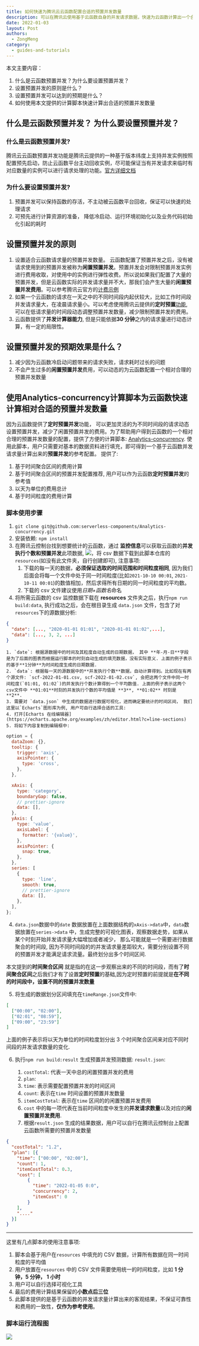 ```yaml
---
title: 如何快速为腾讯云云函数配置合适的预置并发数量
description: 可以在腾讯云使用基于云函数自身的并发请求数据，快速为云函数计算出一个合适的预置并发配置的数量
date: 2022-01-03
layout: Post
authors:
  - ZongMeng
category:
  - guides-and-tutorials
---
```


本文主要内容：

1. 什么是云函数预置并发？为什么要设置预置并发？
2. 设置预置并发的原则是什么？
3. 设置预置并发可以达到的预期是什么？
4. 如何使用本文提供的计算脚本快速计算出合适的预置并发数量

## 什么是云函数预置并发？ 为什么要设置预置并发？

### 什么是云函数预置并发?

腾讯云云函数预置并发功能是腾讯云提供的一种基于版本纬度上支持并发实例按照配置预先启动，防止云函数平台主动回收实例，尽可能保证当有并发请求来临时有对应数量的实例可以进行请求处理的功能。[官方详细文档](https://cloud.tencent.com/document/product/583/46743#.E6.A6.82.E8.BF.B0)

### 为什么要设置预置并发?

1. 预置并发可以保持函数的存活，不主动被云函数平台回收，保证可以快速的处理请求
2. 可预先进行计算资源的准备， 降低冷启动、运行环境初始化以及业务代码初始化引起的耗时

## 设置预置并发的原则

1. 设置适合云函数请求量的预置并发数量。
   云函数配置了预置并发之后，没有被请求使用到的预置并发被称为**闲置预置并发**。预置并发会对限制预置并发实例进行费用收取，对使用中的实例进行弹性收费。所以说如果我们配置了大量的预置并发，但是云函数实际的并发请求量并不大，那我们会产生大量的**闲置预置并发费用**。可以参考腾讯云官方的[计费示例](https://cloud.tencent.com/document/product/583/12285#.E9.A2.84.E7.BD.AE.E5.B9.B6.E5.8F.91.E9.97.B2.E7.BD.AE.E8.B4.B9.E7.94.A8)
2. 如果一个云函数的请求在一天之中的不同时间段内起伏较大，比如工作时间段并发请求量大，在凌晨请求量小。可以考虑使用腾讯云提供的**定时预置**[功能](https://cloud.tencent.com/document/product/583/63698), 可以在低请求量的时间段动态调整预置并发数量，减少限制预置并发的费用。
3. 云函数提供了**并发计算器能力**, 但是只能依据**30 分钟**之内的请求量进行动态计算，有一定的局限性。

## 设置预置并发的预期效果是什么？

1. 减少因为云函数冷启动问题带来的请求失败，请求耗时过长的问题
2. 不会产生过多的**闲置预置并发**费用，可以动态的为云函数配置一个相对合理的预置并发数量

## 使用**Analytics-concurrency**计算脚本为云函数快速计算相对合适的预置并发数量

因为云函数提供了**定时预置并发**功能， 可以更加灵活的为不同时间段的请求动态设置预置并发，减少了闲置预置并发的费用。为了帮助用户得到云函数的一个相对合理的预置并发数量的配置，提供了方便的计算脚本: [Analytics-concurrency](https://github.com/serverless-components/Analytics-concurrency). 使用此脚本，用户只需要对基本的数据资料进行填充，即可得到一个基于云函数并发请求量计算出来的**预置并发**的参考配置。 提供了:
1. 基于时间聚合区间的费用计算
2. 基于时间聚合区间的预置并发配置推荐, 用户可以作为云函数**定时预置并发**的参考值
3. 以天为单位的费用总计
4. 基于时间粒度的费用计算

### 脚本使用步骤

1. `git clone git@github.com:serverless-components/Analytics-concurrency.git`
2. 安装依赖: `npm install`
3. 在腾讯云控制台找到想要统计的云函数，通过 **监控信息**可以获取云函数的**并发执行个数和预置并发**此项数据, ![](https://sp-assets-1300963013.file.myqcloud.com/blog/posts/2022-01-03-setup-preset-concurrency-2.jpg)，将 csv 数据下载到此脚本仓库的`resources`(如没有此文件夹，自行创建即可), 注意事项:
   1. 下载的每一天的数据，**必须保证选取的时间范围和时间粒度相同**, 因为我们后面会将每一个文件中处于同一时间粒度(比如`2021-10-10 00:01`, `2021-10-11 00:01`)的数值相加，然后求得所有日期的同一时间粒度的平均数。
   2. 下载的 csv 文件建议使用*日期+函数名*命名
4. 将所需云函数的 csv 监控数据下载在 **resources** 文件夹之后，执行`npm run build:data`, 执行成功之后，会在根目录生成 `data.json` 文件，包含了对`resources`下的源数据分析:

```json
{
  "date": [..., "2020-01-01 01:01", "2020-01-01 01:02",...],
  "data": [..., 3, 2, ...]
}
```

    1. `date`: 根据源数据中的时间及其粒度自动生成的日期数据， 其中 **年-月-日**字段是为了后面的图表而根据运行脚本的时刻自动生成的填充数据，没有实际意义. 上面的例子表示的基于**1分钟**为时间粒度生成的日期数据.
    2. `data`: 根据每一天的源数据中的**并发执行个数**数据，自动计算得到。比如现在有两个源文件: `scf-2022-01-01.csv, scf-2022-01-02.csv`, 会把这两个文件中同一时间粒度(`01:01, 01:02`)的并发执行个数计算得到一个平均数值. 上面的例子表示这两个csv文件中 **01:01**时刻的并发执行个数的平均值是 **3**, **01:02** 时刻是 **2**.
    3. 需要对 `data.json` 中生成的数据进行数据可视化，进而确定要统计的时间区间， 我们这里以`Echarts`图形库为例, 用户可自行选择合适的工具:
    4. 打开[Echarts 在线编辑器](https://echarts.apache.org/examples/zh/editor.html?c=line-sections)
    5. 将如下内容复制到编辑框中:

```javascript
option = {
  dataZoom: {},
  tooltip: {
    trigger: 'axis',
    axisPointer: {
      type: 'cross',
    },
  },

  xAxis: {
    type: 'category',
    boundaryGap: false,
    // prettier-ignore
    data: [],
  },
  yAxis: {
    type: 'value',
    axisLabel: {
      formatter: '{value}',
    },
    axisPointer: {
      snap: true,
    },
  },
  series: [
    {
      type: 'line',
      smooth: true,
      // prettier-ignore
      data: [],
    },
  ],
};
```

4. `data.json`数据中的`date` 数据放置在上面数据结构的`xAxis->data`中，`data`数据放置在`series->data` 中，生成完整的可视化图表，观察数据走势，如果从某个时刻开始并发请求量大幅增加或者减少， 那么可能就是一个需要进行数据聚合的时间段, 因为不同时间段的的并发请求量差距较大，需要分别设置不同的预置并发才能满足请求流量。最终划分出多个时间区间. 

本文提到的**时间聚合区间** 就是指的在这一步观察出来的不同的时间段，而有了**时间聚合区间**之后我们才有了设置**定时预置**的基础,因为定时预置的前提就是**在不同的时间段中，设置不同的预置并发数量**

5. 将生成的数据划分区间填充在`timeRange.json`文件中:

```json
[
  ["00:00", "02:00"],
  ["02:01", "08:59"],
  ["09:00", "23:59"]
]
```

上面的例子表示将以天为单位的时间粒度划分出 3 个时间聚合区间来对应不同时间段的并发请求数量的变化.

6. 执行`npm run build:result` 生成预置并发预测数据: `result.json`:

   1. `costTotal`: 代表一天中总的闲置预置并发的费用
   2. `plan`:
   3. `time`: 表示需要配置预置并发的时间区间
   4. `count`: 表示在`time` 时间设置的预置并发数量
   5. `itemCostTotal`: 表示在`time` 区间的的闲置预置并发费用
   6. `cost` 中的每一项代表在当前时间粒度中发生的**并发请求数量**以及对应的**闲置预置并发费用**.
   7. 根据`result.json` 生成的结果数据，用户可以自行在腾讯云控制台上配置云函数所需要的预置并发数量

```json
{
  "costTotal": "1.2",
  "plan": [{
    "time": ["00:00", "02:00"],
    "count": 1,
    "itemCostTotal": 0.3,
    "cost": [
        {
          "time": "2022-01-05 0:0",
          "concurrency": 2,
          "itemCost": 0
        }
    ],
    "...."
  }]
}
```
---
这里有几点脚本的使用注意事项:
1. 脚本会基于用户在`resources` 中填充的 CSV 数据，计算所有数据在同一时间粒度的平均值
2. 用户放置在`resources` 中的 CSV 文件需要使用统一的时间粒度，比如 **1 分钟，5 分钟， 1 小时**
3. 用户可以自行选择可视化工具
4. 最后的费用计算结果保留的**小数点后三位**
5. 此脚本提供的是基于云函数的并发请求量计算出来的客观结果，不保证可靠性和费用的一致性，**仅作为参考使用**。

### 脚本运行流程图

![](https://sp-assets-1300963013.file.myqcloud.com/blog/posts/2022-01-03-setup-preset-concurrency-1.png)
